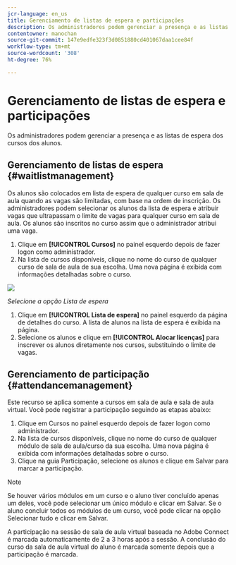 ```yaml
---
jcr-language: en_us
title: Gerenciamento de listas de espera e participações
description: Os administradores podem gerenciar a presença e as listas de espera dos cursos dos alunos.
contentowner: manochan
source-git-commit: 147e9edfe323f3d0851880cd401067daa1cee84f
workflow-type: tm+mt
source-wordcount: '308'
ht-degree: 76%

---
```




# Gerenciamento de listas de espera e participações

Os administradores podem gerenciar a presença e as listas de espera dos cursos dos alunos.

## Gerenciamento de listas de espera {#waitlistmanagement}

Os alunos são colocados em lista de espera de qualquer curso em sala de aula quando as vagas são limitadas, com base na ordem de inscrição. Os administradores podem selecionar os alunos da lista de espera e atribuir vagas que ultrapassam o limite de vagas para qualquer curso em sala de aula. Os alunos são inscritos no curso assim que o administrador atribui uma vaga.

1. Clique em **[!UICONTROL Cursos]** no painel esquerdo depois de fazer logon como administrador.
1. Na lista de cursos disponíveis, clique no nome do curso de qualquer curso de sala de aula de sua escolha. Uma nova página é exibida com informações detalhadas sobre o curso.

![](assets/waitlist-and-attendance-mgmnt.png)

*Selecione a opção Lista de espera*

1. Clique em **[!UICONTROL Lista de espera]** no painel esquerdo da página de detalhes do curso. A lista de alunos na lista de espera é exibida na página.
1. Selecione os alunos e clique em **[!UICONTROL Alocar licenças]** para inscrever os alunos diretamente nos cursos, substituindo o limite de vagas.

## Gerenciamento de participação {#attendancemanagement}

Este recurso se aplica somente a cursos em sala de aula e sala de aula virtual. Você pode registrar a participação seguindo as etapas abaixo:

1. Clique em Cursos no painel esquerdo depois de fazer logon como administrador.
1. Na lista de cursos disponíveis, clique no nome do curso de qualquer módulo de sala de aula/curso da sua escolha. Uma nova página é exibida com informações detalhadas sobre o curso.
1. Clique na guia Participação, selecione os alunos e clique em Salvar para marcar a participação.

>[!NOTE]
>
>Se houver vários módulos em um curso e o aluno tiver concluído apenas um deles, você pode selecionar um único módulo e clicar em Salvar. Se o aluno concluir todos os módulos de um curso, você pode clicar na opção Selecionar tudo e clicar em Salvar.

A participação na sessão de sala de aula virtual baseada no Adobe Connect é marcada automaticamente de 2 a 3 horas após a sessão. A conclusão do curso da sala de aula virtual do aluno é marcada somente depois que a participação é marcada.
